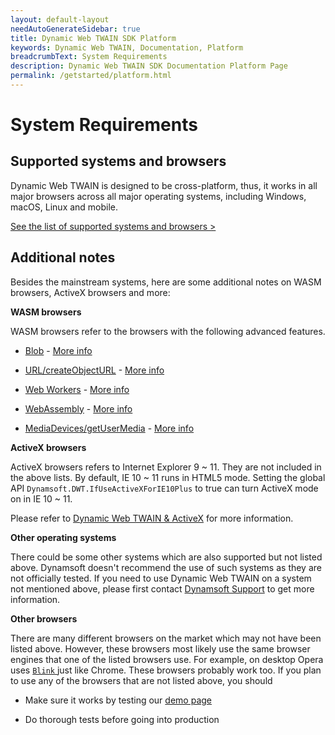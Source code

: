 ```yaml
---
layout: default-layout
needAutoGenerateSidebar: true
title: Dynamic Web TWAIN SDK Platform
keywords: Dynamic Web TWAIN, Documentation, Platform
breadcrumbText: System Requirements
description: Dynamic Web TWAIN SDK Documentation Platform Page
permalink: /getstarted/platform.html
---
```


# System Requirements

## Supported systems and browsers

Dynamic Web TWAIN is designed to be cross-platform, thus, it works in all major browsers across all major operating systems, including Windows, macOS, Linux and mobile. 

[See the list of supported systems and browsers >](https://www.dynamsoft.com/web-twain/features/)

## Additional notes

Besides the mainstream systems, here are some additional notes on WASM browsers, ActiveX browsers and more:

**WASM browsers**

WASM browsers refer to the browsers with the following advanced features.

- [Blob](https://developer.mozilla.org/en-US/docs/Web/API/Blob) - [More info](https://caniuse.com/#feat=blobbuilder)

- [URL/createObjectURL](https://developer.mozilla.org/en-US/docs/Web/API/URL/createObjectURL) - [More info](https://caniuse.com/#feat=bloburls)

- [Web Workers](https://developer.mozilla.org/en-US/docs/Web/API/Web_Workers_API) - [More info](https://caniuse.com/#feat=webworkers)

- [WebAssembly](https://developer.mozilla.org/en-US/docs/Web/JavaScript/Reference/Global_objects/WebAssembly) -
[More info](https://caniuse.com/#feat=wasm)

- [MediaDevices/getUserMedia](https://developer.mozilla.org/en-US/docs/Web/API/MediaDevices/getUserMedia) - [More info](https://caniuse.com/#feat=stream)

**ActiveX browsers**

ActiveX browsers refers to Internet Explorer 9 ~ 11. They are not included in the above lists. By default, IE 10 ~ 11 runs in HTML5 mode. Setting the global API `Dynamsoft.DWT.IfUseActiveXForIE10Plus` to true can turn ActiveX mode on in IE 10 ~ 11.

Please refer to <a href="{{site.indepth}}development/activex.html" target="_blank">Dynamic Web TWAIN & ActiveX</a> for more information.

**Other operating systems**

There could be some other systems which are also supported but not listed above. Dynamsoft doesn't recommend the use of such systems as they are not officially tested. If you need to use Dynamic Web TWAIN on a system not mentioned above, please first contact [Dynamsoft Support]({{site.about}}getsupport.html) to get more information.

**Other browsers**

There are many different browsers on the market which may not have been listed above. However, these browsers most likely use the same browser engines that one of the listed browsers use. For example, on desktop Opera uses [ `Blink` ](https://en.wikipedia.org/wiki/Blink_(web_engine)) just like Chrome. These browsers probably work too. If you plan to use any of the browsers that are not listed above, you should

- Make sure it works by testing our [demo page](https://demo.dynamsoft.com/dwt/online_demo_scan.aspx)

- Do thorough tests before going into production
